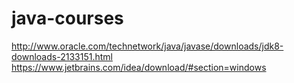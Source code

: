 # java-courses


http://www.oracle.com/technetwork/java/javase/downloads/jdk8-downloads-2133151.html
https://www.jetbrains.com/idea/download/#section=windows
